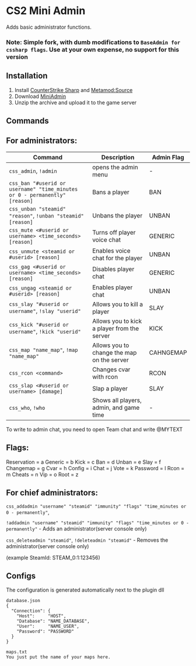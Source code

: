 # CS2 Mini Admin
Adds basic administrator functions.

### Note: Simple fork, with dumb modifications to `BaseAdmin for cssharp flags`. Use at your own expense, no support for this version

## Installation
1. Install [CounterStrike Sharp](https://github.com/roflmuffin/CounterStrikeSharp) and [Metamod:Source](https://www.sourcemm.net/downloads.php/?branch=master)
3. Download [MiniAdmin](https://github.com/partiusfabaa/cs2-MiniAdmin/releases/tag/v1.0.0)
4. Unzip the archive and upload it to the game server

## Commands
## For administrators:
| Command | Description | Admin Flag |
|---------|-------------|------------|
| `css_admin`, `!admin` | opens the admin menu | - |
| `css_ban "#userid or username" "time_minutes or 0 - permanently" [reason]` | Bans a player | BAN |
| `css_unban "steamid" "reason"`, `!unban "steamid" [reason]` | Unbans the player | UNBAN |
| `css_mute <#userid or username> <time_seconds> [reason]` | Turns off player voice chat | GENERIC |
| `css_unmute <steamid or #userid> [reason]` | Enables voice chat for the player | UNBAN |
| `css_gag <#userid or username> <time_seconds> [reason]` | Disables player chat | GENERIC |
| `css_ungag <steamid or #userid> [reason]` | Enables player chat | UNBAN |
| `css_slay "#userid or username"`, `!slay "userid"` | Allows you to kill a player | SLAY |
| `css_kick "#userid or username"`, `!kick "userid"` | Allows you to kick a player from the server | KICK |
| `css_map "name_map"`, `!map "name_map"` | Allows you to change the map on the server | CAHNGEMAP  |
| `css_rcon <command>` | Changes cvar with rcon | RCON |
| `css_slap <#userid or username> [damage]` | Slap a player | SLAY |
| `css_who`, `!who` | Shows all players, admin, and game time | - |

To write to admin chat, you need to open Team chat and write @MYTEXT

## Flags:
Reservation = a
Generic  = b
Kick  = c
Ban  = d
Unban  = e
Slay = f
Changemap  = g
Cvar  = h
Config = i
Chat = j
Vote = k
Password = l
Rcon = m
Cheats = n
Vip  = o
Root = z

## For chief administrators:
`css_addadmin "username" "steamid" "immunity" "flags" "time_minutes or 0 - permanently"`, 

`!addadmin "username" "steamid" "immunity" "flags" "time_minutes or 0 - permanently"` - Adds an administrator(server console only)

`css_deleteadmin "steamid"`, `!deleteadmin "steamid"` - Removes the administrator(server console only) 

(example SteamId: STEAM_0:1:123456)

## Configs
The configuration is generated automatically next to the plugin dll
```
database.json
{
  "Connection": {
    "Host": 	"HOST",
    "Database": "NAME_DATABASE",
    "User": 	"NAME_USER",
    "Password": "PASSWORD"
  }
}

maps.txt
You just put the name of your maps here.
```

